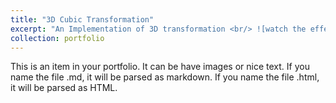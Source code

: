 ```yaml
---
title: "3D Cubic Transformation"
excerpt: "An Implementation of 3D transformation <br/> ![watch the effect](<img src='/images/PA1_demo.mp4'>"
collection: portfolio
---
```


This is an item in your portfolio. It can be have images or nice text. If you name the file .md, it will be parsed as markdown. If you name the file .html, it will be parsed as HTML. 
